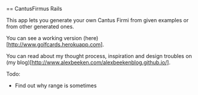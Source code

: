 == CantusFirmus Rails

This app lets you generate your own Cantus Firmi from given examples or from other generated ones.

You can see a working version (here)[http://www.golfcards.herokuapp.com].

You can read about my thought process, inspiration and design troubles on (my blog)[http://www.alexbeeken.com/alexbeekenblog.github.io/].

Todo:

* Find out why range is sometimes
